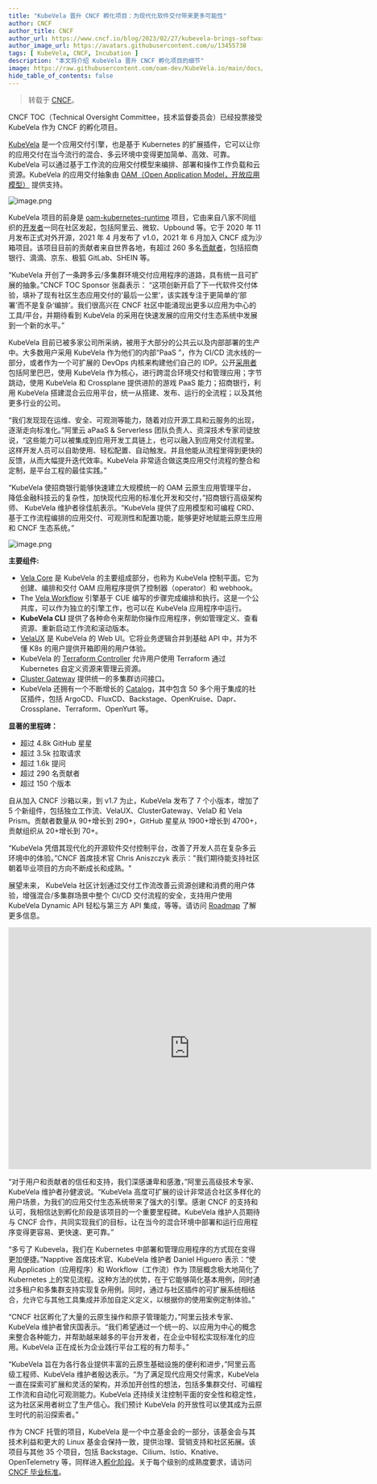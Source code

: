 ```yaml
---
title: "KubeVela 晋升 CNCF 孵化项目：为现代化软件交付带来更多可能性"
author: CNCF
author_title: CNCF
author_url: https://www.cncf.io/blog/2023/02/27/kubevela-brings-software-delivery-control-plane-capabilities-to-cncf-incubator/
author_image_url: https://avatars.githubusercontent.com/u/13455738
tags: [ KubeVela, CNCF, Incubation ]
description: "本文将介绍 KubeVela 晋升 CNCF 孵化项目的细节"
image: https://raw.githubusercontent.com/oam-dev/KubeVela.io/main/docs/resources/KubeVela-03.png
hide_table_of_contents: false
---
```


> 转载于 [CNCF](https://www.cncf.io/blog/2023/02/27/kubevela-brings-software-delivery-control-plane-capabilities-to-cncf-incubator/)。

CNCF TOC（Technical Oversight Committee，技术监督委员会）已经投票接受 KubeVela 作为 CNCF 的孵化项目。

[KubeVela](https://kubevela.io/) 是一个应用交付引擎，也是基于 Kubernetes 的扩展插件，它可以让你的应用交付在当今流行的混合、多云环境中变得更加简单、高效、可靠。KubeVela 可以通过基于工作流的应用交付模型来编排、部署和操作工作负载和云资源。KubeVela 的应用交付抽象由 [OAM（Open Application Model，开放应用模型）](https://oam.dev/) 提供支持。

![image.png](/img/what-is-kubevela.png)

KubeVela 项目的前身是 [oam-kubernetes-runtime](https://github.com/crossplane/oam-kubernetes-runtime) 项目，它由来自八家不同组织的[开发者](https://github.com/kubevela/community/blob/main/OWNERS.md#bootstrap-contributors)一同在社区发起，包括阿里云、微软、Upbound 等。它于 2020 年 11 月发布正式对外开源，2021 年 4 月发布了 v1.0，2021 年 6 月加入 CNCF 成为沙箱项目。该项目目前的贡献者来自世界各地，有超过 260 多名[贡献者](https://kubevela.devstats.cncf.io/d/22/prs-authors-table?orgId=1)，包括招商银行、滴滴、京东、极狐 GitLab、SHEIN 等。

“KubeVela 开创了一条跨多云/多集群环境交付应用程序的道路，具有统一且可扩展的抽象。”CNCF TOC Sponsor 张磊表示： “这项创新开启了下一代软件交付体验，填补了现有社区生态应用交付的‘最后一公里’，该实践专注于更简单的‘部署’而不是复杂‘编排’。我们很高兴在 CNCF 社区中能涌现出更多以应用为中心的工具/平台，并期待看到 KubeVela 的采用在快速发展的应用交付生态系统中发展到一个新的水平。”

KubeVela 目前已被多家公司所采纳，被用于大部分的公共云以及内部部署的生产中。大多数用户采用 KubeVela 作为他们的内部“PaaS ”，作为 CI/CD 流水线的一部分，或者作为一个可扩展的 DevOps 内核来构建他们自己的 IDP。公开[采用者](https://github.com/kubevela/community/blob/main/ADOPTERS.md)包括阿里巴巴，使用 KubeVela 作为核心，进行跨混合环境交付和管理应用；字节跳动，使用 KubeVela 和 Crossplane 提供进阶的游戏 PaaS 能力；招商银行，利用 KubeVela 搭建混合云应用平台，统一从搭建、发布、运行的全流程；以及其他更多行业的公司。

“我们发现现在运维、安全、可观测等能力，随着对应开源工具和云服务的出现，逐渐走向标准化。”阿里云 aPaaS & Serverless 团队负责人、资深技术专家司徒放说，“这些能力可以被集成到应用开发工具链上，也可以融入到应用交付流程里。这样开发人员可以自助使用、轻松配置、自动触发。并且他能从流程里得到更快的反馈，从而大幅提升迭代效率。KubeVela 非常适合做这类应用交付流程的整合和定制，是平台工程的最佳实践。”

“KubeVela 使招商银行能够快速建立大规模统一的 OAM 云原生应用管理平台，降低金融科技云的复杂性，加快现代应用的标准化开发和交付，”招商银行高级架构师、 KubeVela 维护者徐佳航表示。“KubeVela 提供了应用模型和可编程 CRD、基于工作流程编排的应用交付、可观测性和配置功能，能够更好地赋能云原生应用和 CNCF 生态系统。”

![image.png](/img/kubevela-comps.png)

**主要组件:**

* [Vela Core](https://github.com/kubevela/kubevela) 是 KubeVela 的主要组成部分，也称为 KubeVela 控制平面。它为创建、编排和交付 OAM 应用程序提供了控制器（operator）和 webhook。
* The [Vela Workflow](https://github.com/kubevela/workflow) 引擎基于 CUE 编写的步骤完成编排和执行。这是一个公共库，可以作为独立的引擎工作，也可以在 KubeVela 应用程序中运行。
* **KubeVela CLI** 提供了各种命令来帮助你操作应用程序，例如管理定义、查看资源、重新启动工作流和滚动版本。
* [VelaUX](https://github.com/kubevela/velaux) 是 KubeVela 的 Web UI。它将业务逻辑合并到基础 API 中，并为不懂 K8s 的用户提供开箱即用的用户体验。
* KubeVela 的 [Terraform Controller](https://github.com/kubevela/terraform-controller) 允许用户使用 Terraform 通过 Kubernetes 自定义资源来管理云资源。
* [Cluster Gateway](https://github.com/oam-dev/cluster-gateway) 提供统一的多集群访问接口。
* KubeVela 还拥有一个不断增长的 [Catalog](https://github.com/kubevela/catalog)，其中包含 50 多个用于集成的社区插件，包括 ArgoCD、FluxCD、Backstage、OpenKruise、Dapr、Crossplane、Terraform、OpenYurt 等。

**显著的里程碑：**

* 超过 4.8k GitHub 星星
* 超过 3.5k 拉取请求
* 超过 1.6k 提问
* 超过 290 名贡献者
* 超过 150 个版本

自从加入 CNCF 沙箱以来，到 v1.7 为止，KubeVela 发布了 7 个小版本，增加了 5 个新组件，包括独立工作流、VelaUX、ClusterGateway、VelaD 和 Vela Prism。贡献者数量从 90+增长到 290+，GitHub 星星从 1900+增长到 4700+，贡献组织从 20+增长到 70+。

“KubeVela 凭借其现代化的开源软件交付控制平台，改善了开发人员在复杂多云环境中的体验。”CNCF 首席技术官 Chris Aniszczyk 表示："我们期待能支持社区朝着毕业项目的方向不断成长和成熟。"

展望未来， KubeVela 社区计划通过交付工作流改善云资源创建和消费的用户体验，增强混合/多集群场景中整个 CI/CD 交付流程的安全，支持用户使用 KubeVela Dynamic API 轻松与第三方 API 集成，等等。请访问 [Roadmap](https://kubevela.io/docs/roadmap/) 了解更多信息。

<iframe width="720" height="480" src="https://www.youtube.com/embed/p6rB3qQ2zn4" title="YouTube video player" frameborder="0" allow="accelerometer; autoplay; clipboard-write; encrypted-media; gyroscope; picture-in-picture" allowfullscreen></iframe>

“对于用户和贡献者的信任和支持，我们深感谦卑和感激，”阿里云高级技术专家、KubeVela 维护者孙健波说。“KubeVela 高度可扩展的设计非常适合社区多样化的用户场景，为我们的应用交付生态系统带来了强大的引擎。感谢 CNCF 的支持和认可，我相信达到孵化阶段是该项目的一个重要里程碑。KubeVela 维护人员期待与 CNCF 合作，共同实现我们的目标，让在当今的混合环境中部署和运行应用程序变得更容易、更快速、更可靠。”

“多亏了 Kubevela，我们在 Kubernetes 中部署和管理应用程序的方式现在变得更加便捷。”Napptive 首席技术官、KubeVela 维护者 Daniel Higuero 表示：“使用 Application（应用程序）和 Workflow（工作流）作为 顶层概念极大地简化了 Kubernetes 上的常见流程。这种方法的优势，在于它能够简化基本用例，同时通过多租户和多集群支持实现复杂用例。同时，通过与社区插件的可扩展系统相结合，允许它与其他工具集成并添加自定义定义，以根据你的使用案例定制体验。”

“CNCF 社区孵化了大量的云原生操作和原子管理能力，”阿里云技术专家、KubeVela 维护者曾庆国表示。“我们希望通过一个统一的、以应用为中心的概念来整合各种能力，并帮助越来越多的平台开发者，在企业中轻松实现标准化的应用。KubeVela 正在成长为企业践行平台工程的有力帮手。”

“KubeVela 旨在为各行各业提供丰富的云原生基础设施的便利和进步，”阿里云高级工程师、KubeVela 维护者殷达表示。“为了满足现代应用交付需求，KubeVela 一直在探索可扩展和灵活的架构，并添加开创性的想法，包括多集群交付、可编程工作流和自动化可观测能力。KubeVela 还持续关注控制平面的安全性和稳定性，这为社区采用者树立了生产信心。我们预计 KubeVela 的开放性可以使其成为云原生时代的前沿探索者。”

作为 CNCF 托管的项目，KubeVela 是一个中立基金会的一部分，该基金会与其技术利益和更大的 Linux 基金会保持一致，提供治理、营销支持和社区拓展。该项目与其他 35 个项目，包括 Backstage、Cilium、Istio、Knative、OpenTelemetry 等，同样进入[孵化阶段](https://www.cncf.io/projects/)。关于每个级别的成熟度要求，请访问 [CNCF 毕业标准](https://github.com/cncf/toc/blob/main/process/graduation_criteria.md)。
